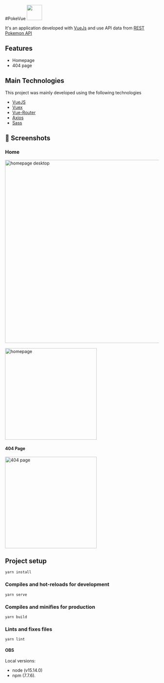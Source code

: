 #PokeVue
<img src="https://img.icons8.com/color/452/pokeball-2.png" width="50">

It's an application developed with [VueJs](https://vuejs.org/) and use API data from [REST Pokemon API](https://pokeapi.co/api/v2)

## Features

- Homepage
- 404 page


## Main Technologies

This project was mainly developed using the following technologies

- [VueJS](https://vuejs.org)
- [Vuex](https://vuex.vuejs.org/)
- [Vue-Router](https://router.vuejs.org/)
- [Axios](https://github.com/axios/axios)
- [Sass](https://sass-lang.com)

## 📱 Screenshots


### Home

<div>
 <img alt="homepage desktop"  src="https://i.imgur.com/RTpjdpW.png" width="600px" />
<div>
<br>
<div>
 <img alt="homepage"  src="https://i.imgur.com/X7LoGh6.png" width="300px" />
</div>


#### 404 Page
<div>
 <img alt="404 page"  src="https://i.imgur.com/4L8wXND.png" width="300px" />
</div>


## Project setup
```
yarn install
```

### Compiles and hot-reloads for development
```
yarn serve
```

### Compiles and minifies for production
```
yarn build
```

### Lints and fixes files
```
yarn lint
```

#### OBS
Local versions: 
 - node (v15.14.0) 
 - npm (7.7.6).
